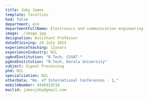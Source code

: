 ```yaml
---
title: Joby James
template: faculties
hod: false
department: ece
departmentFullName: Electronics and communication engineering
image: ./image.jpg
designation: Assistant Professor
dateOfJoining: 24 July 2015
experienceTeaching: 12years
experienceIndustry: NIL
ugAndInstitution: "B.Tech, CUSAT."
pgAndInstitution: "M.Tech, Kerala University"
subject: Signal Processing
phd: NIL
specialization: NIL
otherData: "No. of International Conferences - 1,"
mobileNumber: 9446929210
mailid: jamesjoby@gmail.com
---
```

